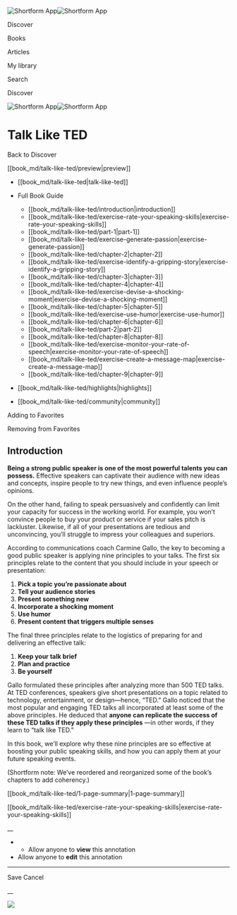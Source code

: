 ![Shortform App](/img/logo.36a2399e.svg)![Shortform App](/img/logo-dark.70c1b072.svg)

Discover

Books

Articles

My library

Search

Discover

![Shortform App](/img/logo.36a2399e.svg)![Shortform App](/img/logo-dark.70c1b072.svg)

# Talk Like TED

Back to Discover

[[book_md/talk-like-ted/preview|preview]]

  * [[book_md/talk-like-ted|talk-like-ted]]
  * Full Book Guide

    * [[book_md/talk-like-ted/introduction|introduction]]
    * [[book_md/talk-like-ted/exercise-rate-your-speaking-skills|exercise-rate-your-speaking-skills]]
    * [[book_md/talk-like-ted/part-1|part-1]]
    * [[book_md/talk-like-ted/exercise-generate-passion|exercise-generate-passion]]
    * [[book_md/talk-like-ted/chapter-2|chapter-2]]
    * [[book_md/talk-like-ted/exercise-identify-a-gripping-story|exercise-identify-a-gripping-story]]
    * [[book_md/talk-like-ted/chapter-3|chapter-3]]
    * [[book_md/talk-like-ted/chapter-4|chapter-4]]
    * [[book_md/talk-like-ted/exercise-devise-a-shocking-moment|exercise-devise-a-shocking-moment]]
    * [[book_md/talk-like-ted/chapter-5|chapter-5]]
    * [[book_md/talk-like-ted/exercise-use-humor|exercise-use-humor]]
    * [[book_md/talk-like-ted/chapter-6|chapter-6]]
    * [[book_md/talk-like-ted/part-2|part-2]]
    * [[book_md/talk-like-ted/chapter-8|chapter-8]]
    * [[book_md/talk-like-ted/exercise-monitor-your-rate-of-speech|exercise-monitor-your-rate-of-speech]]
    * [[book_md/talk-like-ted/exercise-create-a-message-map|exercise-create-a-message-map]]
    * [[book_md/talk-like-ted/chapter-9|chapter-9]]
  * [[book_md/talk-like-ted/highlights|highlights]]
  * [[book_md/talk-like-ted/community|community]]



Adding to Favorites 

Removing from Favorites 

## Introduction

**Being a strong public speaker is one of the most powerful talents you can possess.** Effective speakers can captivate their audience with new ideas and concepts, inspire people to try new things, and even influence people’s opinions.

On the other hand, failing to speak persuasively and confidently can limit your capacity for success in the working world. For example, you won’t convince people to buy your product or service if your sales pitch is lackluster. Likewise, if all of your presentations are tedious and unconvincing, you’ll struggle to impress your colleagues and superiors.

According to communications coach Carmine Gallo, the key to becoming a good public speaker is applying nine principles to your talks. The first six principles relate to the content that you should include in your speech or presentation:

  1. **Pick a topic you’re passionate about**
  2. **Tell your audience stories**
  3. **Present something new**
  4. **Incorporate a shocking moment**
  5. **Use humor**
  6. **Present content that triggers multiple senses**



The final three principles relate to the logistics of preparing for and delivering an effective talk:

  1. **Keep your talk brief**
  2. **Plan and practice**
  3. **Be yourself**



Gallo formulated these principles after analyzing more than 500 TED talks. At TED conferences, speakers give short presentations on a topic related to technology, entertainment, or design—hence, “TED.” Gallo noticed that the most popular and engaging TED talks all incorporated at least some of the above principles. He deduced that **anyone can replicate the success of these TED talks if they apply these principles** —in other words, if they learn to “talk like TED.”

In this book, we’ll explore why these nine principles are so effective at boosting your public speaking skills, and how you can apply them at your future speaking events.

(Shortform note: We’ve reordered and reorganized some of the book’s chapters to add coherency.)

[[book_md/talk-like-ted/1-page-summary|1-page-summary]]

[[book_md/talk-like-ted/exercise-rate-your-speaking-skills|exercise-rate-your-speaking-skills]]

__

  *   * Allow anyone to **view** this annotation
  * Allow anyone to **edit** this annotation



* * *

Save Cancel

__




![](https://bat.bing.com/action/0?ti=56018282&Ver=2&mid=c4ab713a-e3dd-4a25-98b3-e66b2746bce5&sid=f30c5e70639211ee87d33f0876d93783&vid=f30c9700639211eeb3a75d830392c94f&vids=0&msclkid=N&pi=0&lg=en-US&sw=800&sh=600&sc=24&nwd=1&tl=Shortform%20%7C%20Talk%20Like%20TED&p=https%3A%2F%2Fwww.shortform.com%2Fapp%2Fbook%2Ftalk-like-ted%2Fintroduction&r=&lt=449&evt=pageLoad&sv=1&rn=891823)
